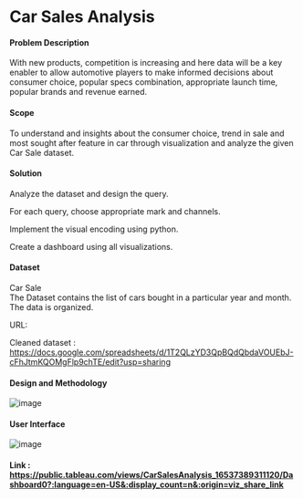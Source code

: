 # Car Sales Analysis
#### Problem Description

With  new products, competition is increasing and here data will be a key enabler to allow automotive players to make informed decisions about consumer choice, popular specs combination, appropriate launch time, popular brands and revenue earned. 

#### Scope

To understand and insights about the consumer choice, trend in sale and most sought after feature in car through visualization and analyze the given Car Sale dataset. 

#### Solution
         
Analyze the dataset and design the query.

For each query, choose appropriate mark and channels.

Implement the visual encoding using python.

Create a dashboard using all visualizations.

#### Dataset

Car Sale  
The Dataset contains the list of cars bought in a particular year and month. The data is organized.

URL: 

Cleaned dataset : 
https://docs.google.com/spreadsheets/d/1T2QLzYD3QpBQdQbdaVOUEbJ-cFhJtmKQOMgFlp9chTE/edit?usp=sharing

#### Design and Methodology
![image](https://user-images.githubusercontent.com/77520623/170837939-cf8fb76a-78ee-4cdb-ad59-77854bb55ac1.png)

#### User Interface
![image](https://user-images.githubusercontent.com/77520623/170838066-2ef6b809-a8a7-4813-9741-aaa602ca6bd6.png)

#### Link : https://public.tableau.com/views/CarSalesAnalysis_16537389311120/Dashboard0?:language=en-US&:display_count=n&:origin=viz_share_link
